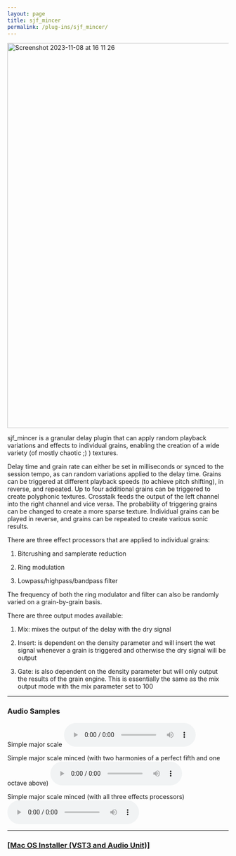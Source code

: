 ```yaml
---
layout: page
title: sjf_mincer
permalink: /plug-ins/sjf_mincer/
---
```

<img width="876" alt="Screenshot 2023-11-08 at 16 11 26" src="https://github.com/simohnf/simohnf.github.io/assets/12850558/2dd2b0ca-5938-4048-8ad3-d0e2724da8a6">


sjf_mincer is a granular delay plugin that can apply random playback variations and effects to individual grains, enabling the creation of a wide variety (of mostly chaotic ;) ) textures. 

Delay time and grain rate can either be set in milliseconds or synced to the session tempo, as can random variations applied to the delay time.
Grains can be triggered at different playback speeds (to achieve pitch shifting), in reverse, and repeated. 
Up to four additional grains can be triggered to create polyphonic textures.
Crosstalk feeds the output of the left channel into the right channel and vice versa.
The probability of triggering grains can be changed to create a more sparse texture.
Individual grains can be played in reverse, and grains can be repeated to create various sonic results.

There are three effect processors that are applied to individual grains:

1) Bitcrushing and samplerate reduction

2) Ring modulation

3) Lowpass/highpass/bandpass filter


The frequency of both the ring modulator and filter can also be randomly varied on a grain-by-grain basis.

There are three output modes available:

1) Mix: mixes the output of the delay with the dry signal

2) Insert: is dependent on the density parameter and will insert the wet signal whenever a grain is triggered and otherwise the dry signal will be output

3) Gate: is also dependent on the density parameter but will only output the results of the grain engine. This is essentially the same as the mix output mode with the mix parameter set to 100



---

### Audio Samples
Simple major scale
<audio controls>
<source src="/MP3s/majorScale [2023-11-08 162917].mp3" type="audio/mp3">
</audio>


Simple major scale minced (with two harmonies of a perfect fifth and one octave above)
<audio controls>
<source src="/MP3s/majorScaleMinced1.mp3" type="audio/mp3">
</audio>

Simple major scale minced (with all three effects processors)
<audio controls>
<source src="/MP3s/majorScaleMinced2.mp3" type="audio/mp3">
</audio>

---


### [[Mac OS Installer (VST3 and Audio Unit)]](https://drive.google.com/file/d/1efOEqh4wgEyUMW7A5eY9BZ_-RFV2pIR6/view)
